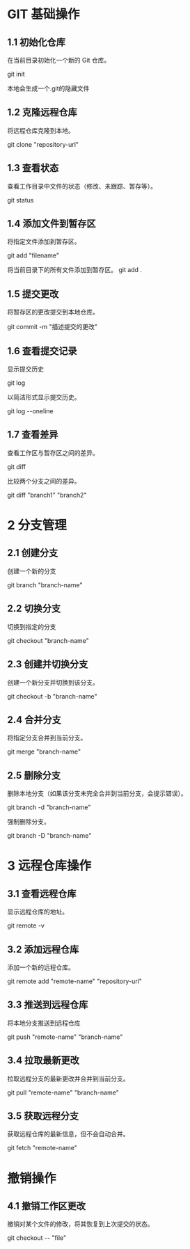 # GIT 基础操作
## 1.1 初始化仓库
在当前目录初始化一个新的 Git 仓库。

git init

本地会生成一个.git的隐藏文件
## 1.2 克隆远程仓库
将远程仓库克隆到本地。

git clone "repository-url"
## 1.3 查看状态
查看工作目录中文件的状态（修改、未跟踪、暂存等）。

git status
## 1.4 添加文件到暂存区
将指定文件添加到暂存区。

git add "filename"

将当前目录下的所有文件添加到暂存区。
git add .
## 1.5 提交更改
将暂存区的更改提交到本地仓库。

git commit -m "描述提交的更改"
## 1.6 查看提交记录
显示提交历史

git log

以简洁形式显示提交历史。

git log --oneline
## 1.7 查看差异
查看工作区与暂存区之间的差异。

git diff

比较两个分支之间的差异。

git diff "branch1" "branch2"

# 2 分支管理
## 2.1 创建分支
创建一个新的分支

git branch "branch-name"
## 2.2 切换分支
切换到指定的分支

git checkout "branch-name"

## 2.3 创建并切换分支
创建一个新分支并切换到该分支。

git checkout -b "branch-name"

## 2.4 合并分支
将指定分支合并到当前分支。

git merge "branch-name"
## 2.5 删除分支
删除本地分支（如果该分支未完全合并到当前分支，会提示错误）。

git branch -d "branch-name"

强制删除分支。

git branch -D "branch-name"
# 3 远程仓库操作
## 3.1 查看远程仓库
显示远程仓库的地址。

git remote -v
## 3.2 添加远程仓库
添加一个新的远程仓库。

git remote add "remote-name" "repository-url"
## 3.3 推送到远程仓库
将本地分支推送到远程仓库

git push "remote-name" "branch-name"
## 3.4 拉取最新更改
拉取远程分支的最新更改并合并到当前分支。

git pull "remote-name" "branch-name"
## 3.5 获取远程分支
获取远程仓库的最新信息，但不会自动合并。

git fetch "remote-name"
# 撤销操作
## 4.1 撤销工作区更改
撤销对某个文件的修改，将其恢复到上次提交的状态。

git checkout -- "file"